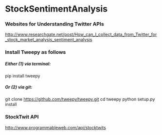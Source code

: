 # StockSentimentAnalysis

### Websites for Understanding Twitter APIs

http://www.researchgate.net/post/How_can_I_collect_data_from_Twitter_for_stock_market_analysis_sentiment_analysis

### Install Tweepy as follows  
##### Either (1) via terminal: 
pip install tweepy 
##### Or (2) via git: 
git clone https://github.com/tweepy/tweepy.git 
cd tweepy 
python setup.py install 

### StockTwit API
http://www.programmableweb.com/api/stocktwits

